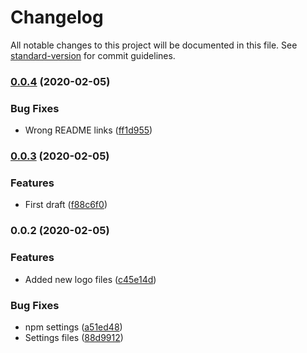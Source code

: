 # Changelog

All notable changes to this project will be documented in this file. See [standard-version](https://github.com/conventional-changelog/standard-version) for commit guidelines.

### [0.0.4](https://github.com/Zenoo/roll20-custom-character-sheet/compare/v0.0.3...v0.0.4) (2020-02-05)


### Bug Fixes

* Wrong README links ([ff1d955](https://github.com/Zenoo/roll20-custom-character-sheet/commit/ff1d9557c1b02694280a25e60eb3a1a69e6b9cac))

### [0.0.3](https://github.com/Zenoo/roll20-custom-character-sheet/compare/v0.0.2...v0.0.3) (2020-02-05)


### Features

* First draft ([f88c6f0](https://github.com/Zenoo/roll20-custom-character-sheet/commit/f88c6f0126b5fe7ab8316f2ca960c9a591f04e62))

### 0.0.2 (2020-02-05)


### Features

* Added new logo files ([c45e14d](https://github.com/Zenoo/roll20-custom-character-sheet/commit/c45e14d1d2a442e3818ec2b531613ebfc30a7048))


### Bug Fixes

* npm settings ([a51ed48](https://github.com/Zenoo/roll20-custom-character-sheet/commit/a51ed4807fec57b4cd41485e6a31b1af6df76790))
* Settings files ([88d9912](https://github.com/Zenoo/roll20-custom-character-sheet/commit/88d9912200f1cacd783f51402d6ecf6e0c5eb4ae))
